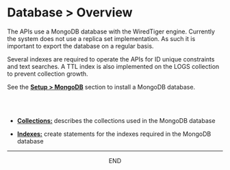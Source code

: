 <div class="page-header">
  <h1  id="page-title">Database > Overview</h1>
</div>


The APIs use a MongoDB database with the WiredTiger engine. Currently the system does not
use a replica set implementation.  As such it is important to export the database on a regular basis.

Several indexes are required to operate the APIs for ID unique constraints and text searches. A TTL index
is also implemented on the LOGS collection to prevent collection growth.


See the __[Setup > MongoDB](/index.html?md=pages_setup_mongo.md)__ section to install a MongoDB database.

<br/><br/>

* __[Collections:](/index.html?md=pages_db_collections.md)__ describes the collections used in the MongoDB database

* __[Indexes:](/index.html?md=pages_db_indexes.md)__ create statements for the indexes required in the MongoDB database

___
<div style="margin:0 auto;text-align:center;">END</div>
